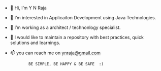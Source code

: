 - 👋 Hi, I’m Y N Raja
- 👀 I’m interested in Applicaiton Development using Java Technologies.
- 🌱 I’m working as a architect / technonlogy specialist.  
- 💞️ I would like to maintain a repository with best practices, quick solutions and learnings.
- 📫 you can reach me on ynraja@gmail.com 

              BE SIMPLE, BE HAPPY & BE SAFE  :) 

<!---
ynraja/ynraja is a ✨ special ✨ repository because its `README.md` (this file) appears on your GitHub profile.
You can click the Preview link to take a look at your changes.
--->
